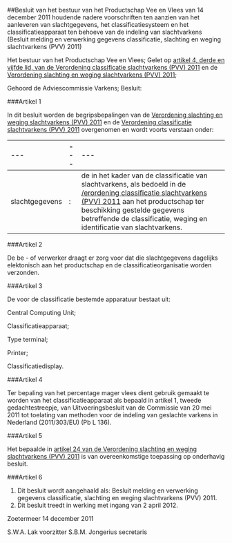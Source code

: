 <meta http-equiv='Content-Type' content='text/html; charset=utf-8' />

##Besluit van het bestuur van het Productschap Vee en Vlees van 14 december 2011 houdende nadere voorschriften ten aanzien van het aanleveren van slachtgegevens, het classificatiesysteem en het classificatieapparaat ten behoeve van de indeling van slachtvarkens (Besluit melding en verwerking gegevens classificatie, slachting en weging slachtvarkens (PVV) 2011)

Het bestuur van het Productschap Vee en Vlees; 
Gelet op [artikel 4, derde en vijfde lid, van de Verordening classificatie slachtvarkens (PVV) 2011](../../../../../../../../../../../../pbo/verordening/classificatie/slachtvarkens/(pvv)/2011/BWBR0031480/README.md) en de [Verordening slachting en weging slachtvarkens (PVV) 2011](../../../../../../../../../../../../pbo/verordening/slachting/en/weging/slachtvarkens/(pvv)/2011/BWBR0031488/README.md);

Gehoord de Adviescommissie Varkens;
Besluit:  

###Artikel  1 

In dit besluit worden de begripsbepalingen van de [Verordening slachting en weging slachtvarkens (PVV) 2011](../../../../../../../../../../../../pbo/verordening/slachting/en/weging/slachtvarkens/(pvv)/2011/BWBR0031488/README.md) en de [Verordening classificatie slachtvarkens (PVV) 2011](../../../../../../../../../../../../pbo/verordening/classificatie/slachtvarkens/(pvv)/2011/BWBR0031480/README.md) overgenomen en wordt voorts verstaan onder:  

| --- | --- | --- |
|:---|:---|:---|
|slachtgegevens |: |de in het kader van de classificatie van slachtvarkens, als bedoeld in de [\/erordening classificatie slachtvarkens (PVV) 2011](../../../../../../../../../../../../pbo/verordening/classificatie/slachtvarkens/(pvv)/2011/BWBR0031480/README.md) aan het productschap ter beschikking gesteIde gegevens betreffende de classificatie, weging en identificatie van slachtvarkens. |

###Artikel  2 

De be - of verwerker draagt er zorg voor dat die slachtgegevens dagelijks elektonisch aan het productschap en de classificatieorganisatie worden verzonden.

###Artikel  3 

De voor de classificatie bestemde apparatuur bestaat uit: 

Central Computing Unit; 

Classificatieapparaat; 

Type terminal; 

Printer; 

Classificatiedisplay.

###Artikel  4 

Ter bepaling van het percentage mager vlees dient gebruik gemaakt te worden van het classificatieapparaat als bepaald in artikel 1, tweede gedachtestreepje, van Uitvoeringsbesluit van de Commissie van 20 mei 2011 tot toelating van methoden voor de indeling van geslachte varkens in Nederland (2011/303/EU) (Pb L 136).

###Artikel  5 

Het bepaalde in [artikel 24 van de Verordening slachting en weging slachtvarkens (PVV) 2011](../../../../../../../../../../../../pbo/verordening/slachting/en/weging/slachtvarkens/(pvv)/2011/BWBR0031488/README.md) is van overeenkomstige toepassing op onderhavig besluit.

###Artikel  6 

1.  Dit besluit wordt aangehaald als: Besluit melding en verwerking gegevens classificatie, slachting en weging slachtvarkens (PVV) 2011. 
2.  Dit besluit treedt in werking met ingang van 2 april 2012.

Zoetermeer 
14 december 2011 

S.W.A. Lak 
voorzitter 
S.B.M. Jongerius 
secretaris 
